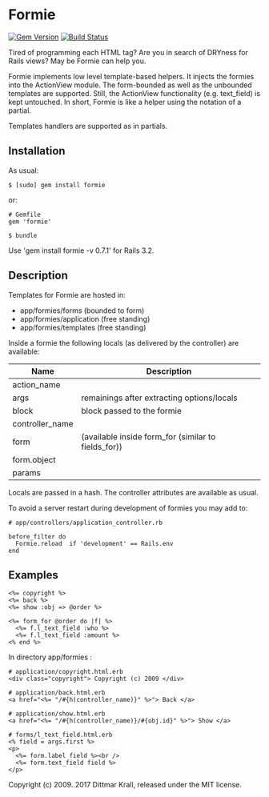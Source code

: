 Formie
======

[![Gem Version](https://badge.fury.io/rb/formie.svg)](https://badge.fury.io/rb/formie)
[![Build Status](https://travis-ci.org/matique/formie.png?branch=master)](https://travis-ci.org/matique/formie)

Tired of programming each HTML tag? Are you in search of DRYness for Rails
views? May be Formie can help you.

Formie implements low level template-based helpers.
It injects the formies into the ActionView module.
The form-bounded as well as the unbounded templates are supported.
Still, the ActionView functionality (e.g. text_field) is kept untouched.
In short, Formie is like a helper using the notation of a partial.

Templates handlers are supported as in partials.


## Installation

As usual:

    $ [sudo] gem install formie

or:

    # Gemfile
    gem 'formie'

    $ bundle

Use 'gem install formie -v 0.7.1' for Rails 3.2.

## Description

Templates for Formie are hosted in:

- app/formies/forms       (bounded to form)
- app/formies/application (free standing)
- app/formies/templates   (free standing)

Inside a formie the following locals (as delivered by the
controller) are available:

|Name | Description
| --- | ---
| action_name
| args | remainings after extracting options/locals
| block | block passed to the formie
| controller_name
| form | (available inside form_for (similar to fields_for))
|  form.object
| params

Locals are passed in a hash.
The controller attributes are available as usual.

To avoid a server restart during development of formies you may add to:

    # app/controllers/application_controller.rb

    before_filter do
      Formie.reload  if 'development' == Rails.env
    end


## Examples

    <%= copyright %>
    <%= back %>
    <%= show :obj => @order %>

    <%= form_for @order do |f| %>
      <%= f.l_text_field :who %>
      <%= f.l_text_field :amount %>
    <% end %>

In directory app/formies :

    # application/copyright.html.erb
    <div class="copyright"> Copyright (c) 2009 </div>

    # application/back.html.erb
    <a href="<%= "/#{h(controller_name)}" %>"> Back </a>

    # application/show.html.erb
    <a href="<%= "/#{h(controller_name)}/#{obj.id}" %>"> Show </a>

    # forms/l_text_field.html.erb
    <% field = args.first %>
    <p>
      <%= form.label field %><br />
      <%= form.text_field field %>
    </p>

Copyright (c) 2009..2017 Dittmar Krall, released under the MIT license.
